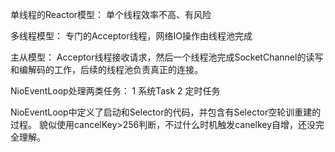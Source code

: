 
单线程的Reactor模型：
单个线程效率不高、有风险

多线程模型：
专门的Acceptor线程，网络IO操作由线程池完成

主从模型：
Acceptor线程接收请求，然后一个线程池完成SocketChannel的读写和编解码的工作，后续的线程池负责真正的连接。

NioEventLoop处理两类任务：
1 系统Task
2 定时任务

NioEventLoop中定义了启动和Selector的代码，并包含有Selector空轮训重建的过程。
貌似使用cancelKey>256判断，不过什么时机触发canelkey自增，还没完全理解。

